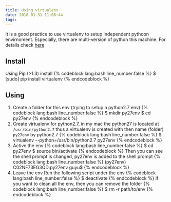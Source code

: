 ```yaml
---
title: Using virtualenv
date: 2018-01-31 11:08:44
tags:
---
```

It is a good practice to use virtualenv to setup independent pythoon envirnoment. Especially, there are multi-version of python this machine.
For details check [here](https://virtualenv.pypa.io/en/stable/)

<!-- more -->

## Install
Using Pip (>1.3) install
{% codeblock lang:bash line_number:false %}
$ [sudo] pip install virtualenv
{% endcodeblock %}

## Using
1. Create a folder for this env (trying to setup a python2.7 env)
{% codeblock lang:bash line_number:false %}
$ mkdir py27env
$ cd py27env
{% endcodeblock %}
1. Create virtualenv for python2.7, in my mac the python27 is located at `/usr/bin/python2.7`
thus a virtualenv is created with then name (folder) `py27env` by python2.7
{% codeblock lang:bash line_number:false %}
$ virtualenv --python=/usr/bin/python2.7 py27env
{% endcodeblock %}
1. Active the env
{% codeblock lang:bash line_number:false %}
$ cd py27env
$ source bin/activate
{% endcodeblock %}
Then you can see the shell prompt is changed, py27env is added to the shell prompt
{% codeblock lang:bash line_number:false %}
(py27env) C02NF73EG3QD:py27env guyu$
{% endcodeblock %}
1. Leave the env
Run the following script under the env 
{% codeblock lang:bash line_number:false %}
$ deactivate
{% endcodeblock %}
if you want to clean all the env, then you can remove the folder
{% codeblock lang:bash line_number:false %}
$ rm -r path/to/env
{% endcodeblock %}